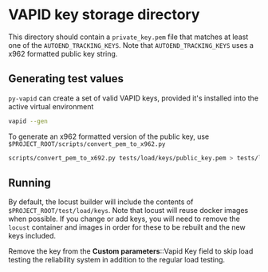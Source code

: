# VAPID key storage directory

This directory should contain a `private_key.pem` file that matches at
least one of the `AUTOEND_TRACKING_KEYS`. Note that
`AUTOEND_TRACKING_KEYS` uses a x962 formatted public key string.

## Generating test values

`py-vapid` can create a set of valid VAPID keys, provided it's installed into the active virtual environment

```bash
vapid --gen
```

To generate an x962 formatted version of the public key, use `$PROJECT_ROOT/scripts/convert_pem_to_x962.py`

```bash
scripts/convert_pem_to_x692.py tests/load/keys/public_key.pem > tests/load/keys/public_key.x962
```

## Running

By default, the locust builder will include the contents of `$PROJECT_ROOT/test/load/keys`.
Note that locust will reuse docker images when possible. If you change or add keys, you will need to remove the
`locust` container and images in order for these to be rebuilt and the new keys included.

Remove the key from the **Custom parameters**::Vapid Key field to skip load testing the reliability system in addition to the regular load testing.
